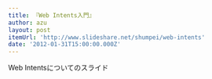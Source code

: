 ```yaml
---
title: 『Web Intents入門』
author: azu
layout: post
itemUrl: 'http://www.slideshare.net/shumpei/web-intents'
date: '2012-01-31T15:00:00.000Z'
---
```

Web Intentsについてのスライド
